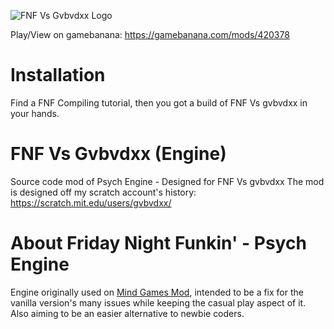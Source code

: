![FNF Vs Gvbvdxx Logo](https://github.com/gvbvdxx-alt/FNFVsGvbvdxxEngine/assets/146640119/2ea7a17e-488c-4479-a3c6-405cb10a6fe2)

Play/View on gamebanana: https://gamebanana.com/mods/420378

# Installation

Find a FNF Compiling tutorial, then you got a build of FNF Vs gvbvdxx in your hands.

# FNF Vs Gvbvdxx (Engine)
Source code mod of Psych Engine - Designed for FNF Vs gvbvdxx
The mod is designed off my scratch account's history: https://scratch.mit.edu/users/gvbvdxx/


# About Friday Night Funkin' - Psych Engine
Engine originally used on [Mind Games Mod](https://gamebanana.com/mods/301107), intended to be a fix for the vanilla version's many issues while keeping the casual play aspect of it. Also aiming to be an easier alternative to newbie coders.
